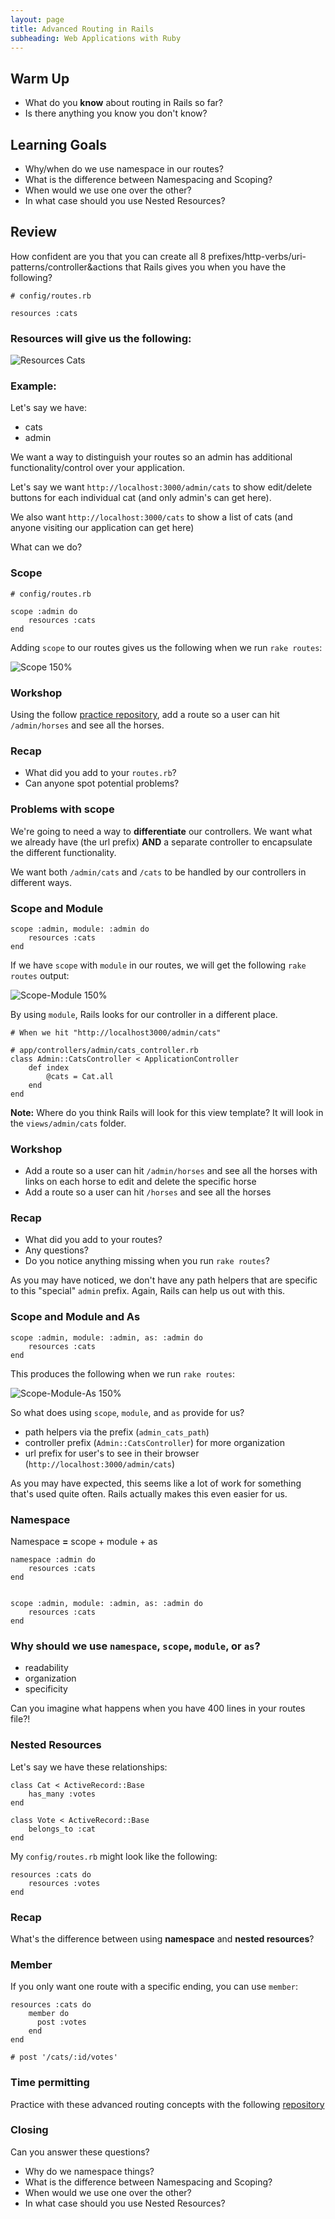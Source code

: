 ```yaml
---
layout: page
title: Advanced Routing in Rails
subheading: Web Applications with Ruby
---
```


## Warm Up

* What do you **know** about routing in Rails so far?
* Is there anything you know you don't know?


## Learning Goals

- Why/when do we use namespace in our routes?
- What is the difference between Namespacing and Scoping?
- When would we use one over the other?
- In what case should you use Nested Resources?

## Review

How confident are you that you can create all 8 prefixes/http-verbs/uri-patterns/controller&actions that Rails gives you when you have the following?

```
# config/routes.rb

resources :cats
```


### Resources will give us the following:
![Resources Cats](http://i.imgur.com/efXfyNW.png)

### Example:

Let's say we have:
- cats
- admin

We want a way to distinguish your routes so an admin has additional functionality/control over your application.


Let's say we want `http://localhost:3000/admin/cats` to show edit/delete buttons for each individual cat (and only admin's can get here).

We also want `http://localhost:3000/cats` to show a list of cats (and anyone visiting our application can get here)

What can we do?

### Scope


```
# config/routes.rb

scope :admin do
	resources :cats
end
```

Adding `scope` to our routes gives us the following when we run `rake routes`:

![Scope 150%](http://i.imgur.com/O10zMLa.png)


### Workshop

Using the follow [practice repository](https://github.com/case-eee/horse-example), add a route so a user can hit `/admin/horses` and see all the horses.


### Recap

* What did you add to your `routes.rb`?
* Can anyone spot potential problems?


### Problems with **scope**

We're going to need a way to **differentiate** our controllers. We want what we already have (the url prefix) **AND** a separate controller to encapsulate the different functionality.

We want both `/admin/cats` and `/cats` to be handled by our controllers in different ways.

### Scope and Module

```
scope :admin, module: :admin do
	resources :cats
end
```

If we have `scope` with `module` in our routes, we will get the following `rake routes` output:


![Scope-Module 150%](http://i.imgur.com/GvKOhiv.png)

By using `module`, Rails looks for our controller in a different place.

```
# When we hit "http://localhost3000/admin/cats"

# app/controllers/admin/cats_controller.rb
class Admin::CatsController < ApplicationController
	def index
		@cats = Cat.all
	end
end

```

**Note:** Where do you think Rails will look for this view template? It will look in the `views/admin/cats` folder.


### Workshop

* Add a route so a user can hit `/admin/horses` and see all the horses with links on each horse to edit and delete the specific horse
* Add a route so a user can hit `/horses` and see all the horses

### Recap
* What did you add to your routes?
* Any questions?
* Do you notice anything missing when you run `rake routes`?

As you may have noticed, we don't have any path helpers that are specific to this "special" `admin` prefix. Again, Rails can help us out with this.


### Scope and Module and As

```
scope :admin, module: :admin, as: :admin do
	resources :cats
end
```

This produces the following when we run `rake routes`:


![Scope-Module-As 150%](http://i.imgur.com/eY5o0wx.png)

So what does using `scope`, `module`, and `as` provide for us?

* path helpers via the prefix (`admin_cats_path`)
* controller prefix (`Admin::CatsController`) for more organization
* url prefix for user's to see in their browser (`http://localhost:3000/admin/cats`)

As you may have expected, this seems like a lot of work for something that's used quite often. Rails actually makes this even easier for us.

### Namespace

Namespace **=** scope + module + as

```
namespace :admin do
	resources :cats
end


scope :admin, module: :admin, as: :admin do
	resources :cats
end
```

### Why should we use `namespace`, `scope`, `module`, or `as`?

* readability
* organization
* specificity


Can you imagine what happens when you have 400 lines in your routes file?!

### Nested Resources  

Let's say we have these relationships:

```
class Cat < ActiveRecord::Base
	has_many :votes
end

class Vote < ActiveRecord::Base
	belongs_to :cat
end

```

My `config/routes.rb` might look like the following:

```
resources :cats do
	resources :votes
end
```

### Recap
What's the difference between using **namespace** and **nested resources**?


### Member

If you only want one route with a specific ending, you can use `member`:

```
resources :cats do
	member do
	  post :votes
	end
end

# post '/cats/:id/votes'

```

### Time permitting
Practice with these advanced routing concepts with the following [repository](https://github.com/case-eee/lesson-example)

### Closing
Can you answer these questions?

- Why do we namespace things?
- What is the difference between Namespacing and Scoping?
- When would we use one over the other?
- In what case should you use Nested Resources?
